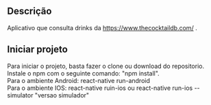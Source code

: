 
## Descrição
Aplicativo que consulta drinks da https://www.thecocktaildb.com/ . 

## Iniciar projeto
Para iniciar o projeto, basta fazer o clone ou download do repositorio. Instale o npm com o seguinte comando: "npm install".<br>
Para o ambiente Android: react-native run-android<br>
Para o ambiente IOS: react-native ruin-ios ou react-native run-ios --simulator "versao simulador"



